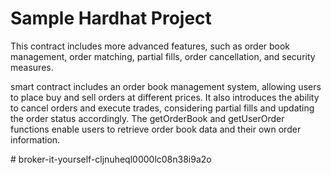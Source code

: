 # Sample Hardhat Project
This contract includes more advanced features, such as order book management, order matching, partial fills, order cancellation, and security measures. 

smart contract includes an order book management system, allowing users to place buy and sell orders at different prices. It also introduces the ability to cancel orders and execute trades, considering partial fills and updating the order status accordingly. The getOrderBook and getUserOrder functions enable users to retrieve order book data and their own order information.


#   b r o k e r - i t - y o u r s e l f - c l j n u h e q l 0 0 0 0 l c 0 8 n 3 8 i 9 a 2 o 
 
 
